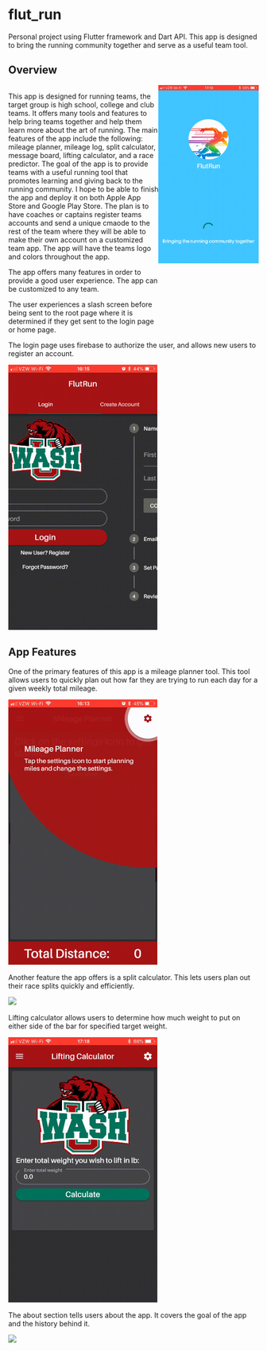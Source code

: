 # flut_run

Personal project using Flutter framework and Dart API. This app is designed to bring the running community together and serve as a useful team tool.

## Overview
<div style="float:left; display:inline-block; ">
  <span style="float:left;width: 60%;">
    <p>
      This app is designed for running teams, the target group is high school, college and club teams. It offers many tools and features to help bring teams together and help them learn more about the art of running. The main features of the app include the following: mileage planner, mileage log, split calculator, message board, lifting calculator, and a race predictor. The goal of the app is to provide teams with a useful running tool that promotes learning and giving back to the running community. I hope to be able to finish the app and deploy it on both Apple App Store and Google Play Store. The plan is to have coaches or captains register teams accounts and send a unique cmaode to the rest of the team where they will be able to make their own account on a customized team app. The app will have the teams logo and colors throughout the app. 

The app offers many features in order to provide a good user experience. The app can be customized to any team.

The user experiences a slash screen before being sent to the root page where it is determined if they get sent to the login page or home page.
    </p>
  </span>
  <span style="float:right;width: 40%;">
    <img src="splashScreen.gif" width="300">
  </span>
</div>



The login page uses firebase to authorize the user, and allows new users to register an account.

<img src="loginPage.gif" width="300">


## App Features
One of the primary features of this app is a mileage planner tool. This tool allows users to quickly plan out how far they are trying to run each day for a given weekly total mileage.  

<img src="mileagePlanner.gif" width="300">



Another feature the app offers is a split calculator. This lets users plan out their race splits quickly and efficiently.

<img src="splitCalculator.gif" width="300">

Lifting calculator allows users to determine how much weight to put on either side of the bar for specified target weight.

<img src="liftingCalculator.gif" width="300">



The about section tells users about the app. It covers the goal of the app and the history behind it.

<img src="about.gif" width="300">





